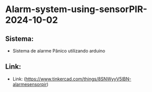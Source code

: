 # Alarm-system-using-sensorPIR-2024-10-02

## Sistema:
 - Sistema de alarme Pânico utilizando arduino

## Link:

- Link: (https://www.tinkercad.com/things/8SNWyyV5lBN-alarmesensorpir)